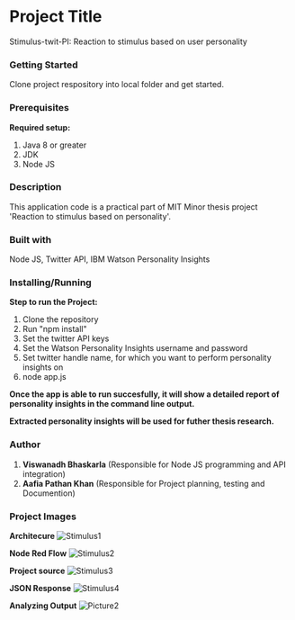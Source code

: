 # Project Title
Stimulus-twit-PI: Reaction to stimulus based on user personality

### Getting Started
Clone project respository into local folder and get started.

### Prerequisites
  __Required setup:__ 
  1. Java 8 or greater
  2. JDK
  3. Node JS

### Description
This application code is a practical part of MIT Minor thesis project 'Reaction to stimulus based on personality'.

### Built with
Node JS, Twitter API, IBM Watson Personality Insights

### Installing/Running
  __Step to run the Project:__
  1. Clone the repository
  2. Run "npm install"
  3. Set the twitter API keys
  4. Set the Watson Personality Insights username and password
  5. Set twitter handle name, for which you want to perform personality insights on
  6. node app.js

  __Once the app is able to run succesfully, it will show a detailed report of personality insights in the command line output.__

  __Extracted personality insights will be used for futher thesis research.__

### Author
1. __Viswanadh Bhaskarla__ (Responsible for Node JS programming and API integration)
2. __Aafia Pathan Khan__ (Responsible for Project planning, testing and Documention)

### Project Images

__Architecure__
![Stimulus1](https://user-images.githubusercontent.com/6322818/79628388-e15eb280-8183-11ea-810c-c4ae2739328f.jpg)

__Node Red Flow__
![Stimulus2](https://user-images.githubusercontent.com/6322818/79628395-f50a1900-8183-11ea-89cb-c71c46889aa2.png)

__Project source__
![Stimulus3](https://user-images.githubusercontent.com/6322818/79628400-081ce900-8184-11ea-8a58-fd9a353079b4.jpg)

__JSON Response__
![Stimulus4](https://user-images.githubusercontent.com/6322818/79628409-166b0500-8184-11ea-891b-086efba74ad4.jpg)

__Analyzing Output__
![Picture2](https://user-images.githubusercontent.com/6322818/79628414-297dd500-8184-11ea-9f7c-1aa26c9e0cf1.png)

